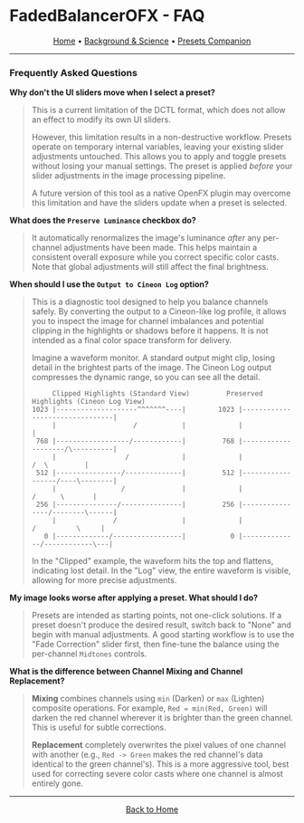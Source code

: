 # FadedBalancerOFX - FAQ

<p align="center">
  <a href="../README.md">Home</a> •
  <a href="BACKGROUND_FILM_FADING.md">Background & Science</a> •
  <a href="presets_companion.md">Presets Companion</a>
</p>

---

### Frequently Asked Questions

**Why don't the UI sliders move when I select a preset?**

> This is a current limitation of the DCTL format, which does not allow an effect to modify its own UI sliders.
> 
> However, this limitation results in a non-destructive workflow. Presets operate on temporary internal variables, leaving your existing slider adjustments untouched. This allows you to apply and toggle presets without losing your manual settings. The preset is applied *before* your slider adjustments in the image processing pipeline.
> 
> A future version of this tool as a native OpenFX plugin may overcome this limitation and have the sliders update when a preset is selected.

**What does the `Preserve Luminance` checkbox do?**

> It automatically renormalizes the image's luminance *after* any per-channel adjustments have been made. This helps maintain a consistent overall exposure while you correct specific color casts. Note that global adjustments will still affect the final brightness.

**When should I use the `Output to Cineon Log` option?**

> This is a diagnostic tool designed to help you balance channels safely. By converting the output to a Cineon-like log profile, it allows you to inspect the image for channel imbalances and potential clipping in the highlights or shadows before it happens. It is not intended as a final color space transform for delivery.
> 
> Imagine a waveform monitor. A standard output might clip, losing detail in the brightest parts of the image. The Cineon Log output compresses the dynamic range, so you can see all the detail.
> 
> ```
>      Clipped Highlights (Standard View)         Preserved Highlights (Cineon Log View)
> 1023 |--------------------^^^^^^^----|        1023 |--------------------------------|
>      |                   /           |             |                                |
>  768 |------------------/------------|         768 |--------------------/\----------|
>      |                 /             |             |                   /  \         |
>  512 |----------------/--------------|         512 |------------------/----\--------|
>      |                /              |             |                 /      \       |
>  256 |---------------/---------------|         256 |----------------/--------\------|
>      |              /                |             |               /          \     |
>    0 |-------------/-----------------|           0 |--------------/------------\---|
> 
> ```
> In the "Clipped" example, the waveform hits the top and flattens, indicating lost detail. In the "Log" view, the entire waveform is visible, allowing for more precise adjustments.


**My image looks worse after applying a preset. What should I do?**

> Presets are intended as starting points, not one-click solutions. If a preset doesn't produce the desired result, switch back to "None" and begin with manual adjustments. A good starting workflow is to use the "Fade Correction" slider first, then fine-tune the balance using the per-channel `Midtones` controls.

**What is the difference between Channel Mixing and Channel Replacement?**

> **Mixing** combines channels using `min` (Darken) or `max` (Lighten) composite operations. For example, `Red = min(Red, Green)` will darken the red channel wherever it is brighter than the green channel. This is useful for subtle corrections.
> 
> **Replacement** completely overwrites the pixel values of one channel with another (e.g., `Red -> Green` makes the red channel's data identical to the green channel's). This is a more aggressive tool, best used for correcting severe color casts where one channel is almost entirely gone.

---

<p align="center">
  <a href="../README.md">Back to Home</a>
</p>
